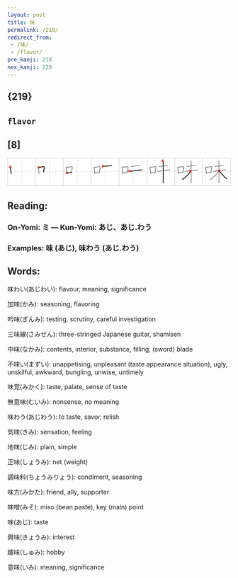 ```yaml
---
layout: post
title: 味
permalink: /219/
redirect_from:
 - /味/
 - /flavor/
pre_kanji: 218
nex_kanji: 220
---
```


## {219}

## `flavor`

## [8]

<div class="stroke"><img src="../images/E591B3.png" /></div>

## Reading:

### On-Yomi: ミ &mdash; Kun-Yomi: あじ、あじ.わう

### Examples: 味 (あじ), 味わう (あじ.わう)

## Words:

味わい(あじわい): flavour, meaning, significance

加味(かみ): seasoning, flavoring

吟味(ぎんみ): testing, scrutiny, careful investigation

三味線(さみせん): three-stringed Japanese guitar, shamisen

中味(なかみ): contents, interior, substance, filling, (sword) blade

不味い(まずい): unappetising, unpleasant (taste appearance situation), ugly, unskilful, awkward, bungling, unwise, untimely

味覚(みかく): taste, palate, sense of taste

無意味(むいみ): nonsense, no meaning

味わう(あじわう): to taste, savor, relish

気味(きみ): sensation, feeling

地味(じみ): plain, simple

正味(しょうみ): net (weight)

調味料(ちょうみりょう): condiment, seasoning

味方(みかた): friend, ally, supporter

味噌(みそ): miso (bean paste), key (main) point

味(あじ): taste

興味(きょうみ): interest

趣味(しゅみ): hobby

意味(いみ): meaning, significance
